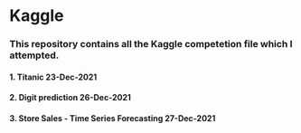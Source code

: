 # Kaggle

### This repository contains all the Kaggle competetion file which I attempted.
#### 1. Titanic 23-Dec-2021
#### 2. Digit prediction 26-Dec-2021
#### 3. Store Sales - Time Series Forecasting 27-Dec-2021
